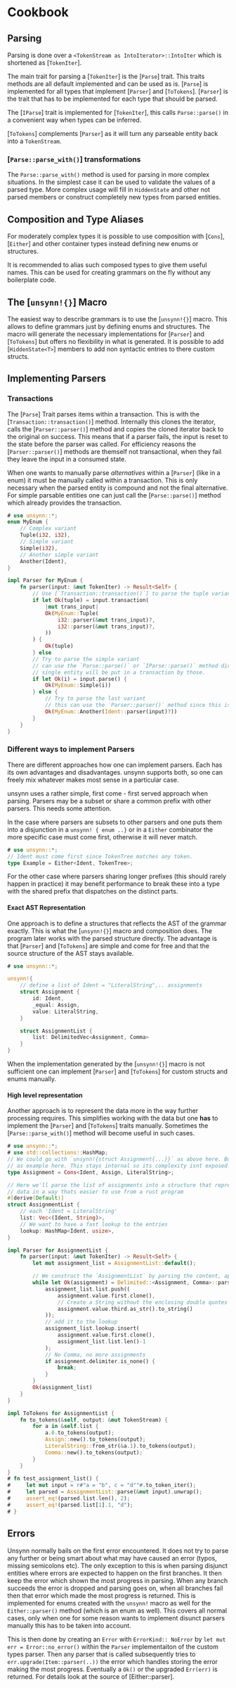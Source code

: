# Cookbook

## Parsing

Parsing is done over a `<TokenStream as IntoIterator>::IntoIter` which is shortened as
[`TokenIter`].

The main trait for parsing a [`TokenIter`] is the [`Parse`] trait. This traits methods are all
default implemented and can be used as is. [`Parse`] is implemented for all types that
implement [`Parser`] and [`ToTokens`]. [`Parser`] is the trait that has to be implemented for
each type that should be parsed.

The [`IParse`] trait is implemented for [`TokenIter`], this calls `Parse::parse()` in a
convenient way when types can be inferred.

[`ToTokens`] complements [`Parser`] as it will turn any parseable entity back into a
`TokenStream`.


### [`Parse::parse_with()`] transformations

The `Parse::parse_with()` method is used for parsing in more complex situations. In the
simplest case it can be used to validate the values of a parsed type. More complex usage will
fill in `HiddenState` and other not parsed members or construct completely new types from
parsed entities.


## Composition and Type Aliases

For moderately complex types it is possible to use composition with [`Cons`], [`Either`] and
other container types instead defining new enums or structures.

It is recommended to alias such composed types to give them useful names. This can be used for
creating grammars on the fly without any boilerplate code.


## The [`unsynn!{}`] Macro

The easiest way to describe grammars is to use the [`unsynn!{}`] macro. This allows to define
grammars just by defining enums and structures. The macro will generate the necessary
implementations for [`Parser`] and [`ToTokens`] but offers no flexibility in what is
generated. It is possible to add [`HiddenState<T>`] members to add non syntactic entries to
there custom structs.


## Implementing Parsers

### Transactions

The [`Parse`] Trait parses items within a transaction. This is with the
[`Transaction::transaction()`] method. Internally this clones the iterator, calls the
[`Parser::parser()`] method and copies the cloned iterator back to the original on success.
This means that if a parser fails, the input is reset to the state before the parser was
called. For efficiency reasons the [`Parser::parser()`] methods are themself not
transactional, when they fail they leave the input in a consumed state.

When one wants to manually parse *alternatives* within a [`Parser`] (like in a enum) it must be
manually called within a transaction. This is only necessary when the parsed entity is
compound and not the final alternative. For simple parsable entities one can just call the
[`Parse::parse()`] method which already provides the transaction.

```rust
# use unsynn::*;
enum MyEnum {
    // Complex variant
    Tuple(i32, i32),
    // Simple variant
    Simple(i32),
    // Another simple variant
    Another(Ident),
}

impl Parser for MyEnum {
    fn parser(input: &mut TokenIter) -> Result<Self> {
        // Use [`Transaction::transaction()`] to parse the tuple variant
        if let Ok(tuple) = input.transaction(
            |mut trans_input|
            Ok(MyEnum::Tuple(
                i32::parser(&mut trans_input)?,
                i32::parser(&mut trans_input)?,
            ))
        ) {
            Ok(tuple)
        } else
        // Try to parse the simple variant
        // can use the `Parse::parse()` or `IParse::parse()` method directly since a
        // single entity will be put in a transaction by those.
        if let Ok(i) = input.parse() {
            Ok(MyEnum::Simple(i))
        } else {
            // Try to parse the last variant
            // this can use the `Parser::parser()` method since this is the final alternative
            Ok(MyEnum::Another(Ident::parser(input)?))
        }
    }
}
```


### Different ways to implement Parsers

There are different approaches how one can implement parsers. Each has its own advantages and
disadvantages. unsynn supports both, so one can freely mix whatever makes most sense in a
particular case.

unsynn uses a rather simple, first come - first served approach when parsing. Parsers may be a
subset or share a common prefix with other parsers. This needs some attention.

In the case where parsers are subsets to other parsers and one puts them into a disjunction in
a `unsynn! { enum ..}` or in a `Either` combinator the more specific case must come first,
otherwise it will never match.

```rust
# use unsynn::*;
// Ident must come first since TokenTree matches any token.
type Example = Either<Ident, TokenTree>;
```

For the other case where parsers sharing longer prefixes (this should rarely happen in
practice) it may benefit performance to break these into a type with the shared prefix that
dispatches on the distinct parts.


#### Exact AST Representation

One approach is to define a structures that reflects the AST of the grammar exactly.  This is
what the [`unsynn!{}`] macro and composition does. The program later works with the parsed
structure directly. The advantage is that [`Parser`] and [`ToTokens`] are simple and come for
free and that the source structure of the AST stays available.

```rust
# use unsynn::*;

unsynn!{
    // define a list of Ident = "LiteralString",.. assignments
    struct Assignment {
        id: Ident,
        _equal: Assign,
        value: LiteralString,
    }

    struct AssignmentList {
        list: DelimitedVec<Assignment, Comma>
    }
}
```

When the implementation generated by the [`unsynn!{}`] macro is not sufficient one can
implement [`Parser`] and [`ToTokens`] for custom structs and enums  manually.


#### High level representation

Another approach is to represent the data more in the way further processing requires. This
simplifies working with the data but one **has** to implement the [`Parser`] and [`ToTokens`]
traits manually. Sometimes the [`Parse::parse_with()`] method will become useful in such
cases.

```rust
# use unsynn::*;
# use std::collections::HashMap;
// We could go with `unsynn!{struct Assignment{...}}` as above here. But lets use composition
// as example here. This stays internal so its complexity isnt exposed.
type Assignment = Cons<Ident, Assign, LiteralString>;

// Here we'll parse the list of assignments into a structure that represents the
// data in a way thats easier to use from a rust program
#[derive(Default)]
struct AssignmentList {
    // each 'Ident = LiteralString'
    list: Vec<(Ident, String)>,
    // We want to have a fast lookup to the entries
    lookup: HashMap<Ident, usize>,
}

impl Parser for AssignmentList {
    fn parser(input: &mut TokenIter) -> Result<Self> {
        let mut assignment_list = AssignmentList::default();

        // We construct the `AssignmentList` by parsing the content, appending and processing it.
        while let Ok(assignment) = Delimited::<Assignment, Comma>::parse(input) {
            assignment_list.list.push((
                assignment.value.first.clone(),
                // Create a String without the enclosing double quotes
                assignment.value.third.as_str().to_string()
            ));
            // add it to the lookup
            assignment_list.lookup.insert(
                assignment.value.first.clone(),
                assignment_list.list.len()-1
            );
            // No Comma, no more assignments
            if assignment.delimiter.is_none() {
                break;
            }
        }
        Ok(assignment_list)
    }
}

impl ToTokens for AssignmentList {
    fn to_tokens(&self, output: &mut TokenStream) {
        for a in &self.list {
            a.0.to_tokens(output);
            Assign::new().to_tokens(output);
            LiteralString::from_str(&a.1).to_tokens(output);
            Comma::new().to_tokens(output);
        }
    }
}
# fn test_assignment_list() {
#     let mut input = r#"a = "b", c = "d""#.to_token_iter();
#     let parsed = AssignmentList::parse(&mut input).unwrap();
#     assert_eq!(parsed.list.len(), 2);
#     assert_eq!(parsed.list[1].1, "d");
# }
```


## Errors

Unsynn normally bails on the first error encountered. It does not try to parse any further or
being smart about what may have caused an error (typos, missing semicolons etc).
The only exception to this is when parsing disjunct entities where errors are expected to
happen on the first branches. It then keep the error which shown the most progress in parsing.
When any branch succeeds the error is dropped and parsing goes on, when all branches fail then
that error which made the most progress is returned. This is implemented for enums created
with the `unsynn!` macro as well for the `Either::parser()` method (which is an enum as well).
This covers all normal cases, only when one for some reason wants to implement disunct parsers
manually this has to be taken into account.

This is then done by creating an `Error` with `ErrorKind:: NoError` by
`let mut err = Error::no_error()` within the `Parser` implementaiton of the custom types
parser. Then any parser that is called subsequently tries to `err.upgrade(Item::parser(..))`
the error which handles storing the error making the most progress. Eventually a `Ok()` or the
upgraded `Err(err)` is returned. For details look at the source of [Either::parser].

